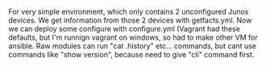 For very simple environment, which only contains 2 unconfigured Junos devices. We get information from those 2 devices with getfacts.yml.  Now we can deploy some configure with configure.yml (Vagrant had these defaults, but I'm runnign vagrant on windows, so had to make other VM for ansible.
Raw modules can run "cat .history" etc... commands, but cant use commands like "show version", because need to give "cli" command first.

